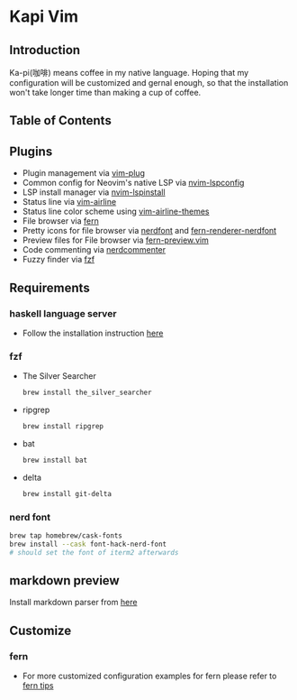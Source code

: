 # Kapi Vim

## Introduction
  Ka-pi(咖啡) means coffee in my native language. Hoping that my configuration will be customized and gernal enough,
  so that the installation won't take longer time than making a cup of coffee.
  
## Table of Contents


## Plugins

- Plugin management via [vim-plug](https://github.com/junegunn/vim-plug)
- Common config for Neovim's native LSP via [nvim-lspconfig](https://github.com/neovim/nvim-lspconfig)
- LSP install manager via [nvim-lspinstall](https://github.com/kabouzeid/nvim-lspinstall)
- Status line via [vim-airline](https://github.com/vim-airline/vim-airline)
- Status line color scheme using [vim-airline-themes](https://github.com/vim-airline/vim-airline-themes)
- File browser via [fern](https://github.com/lambdalisue/fern.vim)
- Pretty icons for file browser via [nerdfont](https://github.com/lambdalisue/nerdfont.vim) and [fern-renderer-nerdfont](https://github.com/lambdalisue/fern-renderer-nerdfont.vim)
- Preview files for File browser via [fern-preview.vim](https://github.com/yuki-yano/fern-preview.vim)
- Code commenting via [nerdcommenter](https://github.com/preservim/nerdcommenter)
- Fuzzy finder via [fzf](https://github.com/junegunn/fzf)

## Requirements

### haskell language server
- Follow the installation instruction [here](https://github.com/haskell/haskell-language-server#installatio)

### fzf
- The Silver Searcher
    ```sh
    brew install the_silver_searcher
    ```

- ripgrep
    ```sh
    brew install ripgrep
    ```

- bat
    ```sh
    brew install bat
    ```

- delta
    ```sh 
    brew install git-delta
    ```

### nerd font
```sh
brew tap homebrew/cask-fonts
brew install --cask font-hack-nerd-font
# should set the font of iterm2 afterwards
```

## markdown preview
Install markdown parser from [here](https://github.com/MichaelMure/mdr/releases)

## Customize

### fern 
- For more customized configuration examples for fern please refer to [fern tips](https://github.com/lambdalisue/fern.vim/wiki/Tips)
